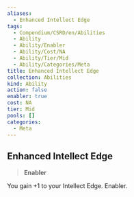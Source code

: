 ```yaml
---
aliases:
  - Enhanced Intellect Edge
tags:
  - Compendium/CSRD/en/Abilities
  - Ability
  - Ability/Enabler
  - Ability/Cost/NA
  - Ability/Tier/Mid
  - Ability/Categories/Meta
title: Enhanced Intellect Edge
collection: Abilities
kind: Ability
action: false
enabler: true
cost: NA
tier: Mid
pools: []
categories:
  - Meta
---
```

## Enhanced Intellect Edge    
>**Enabler**  
    
You gain +1 to your Intellect Edge. Enabler.